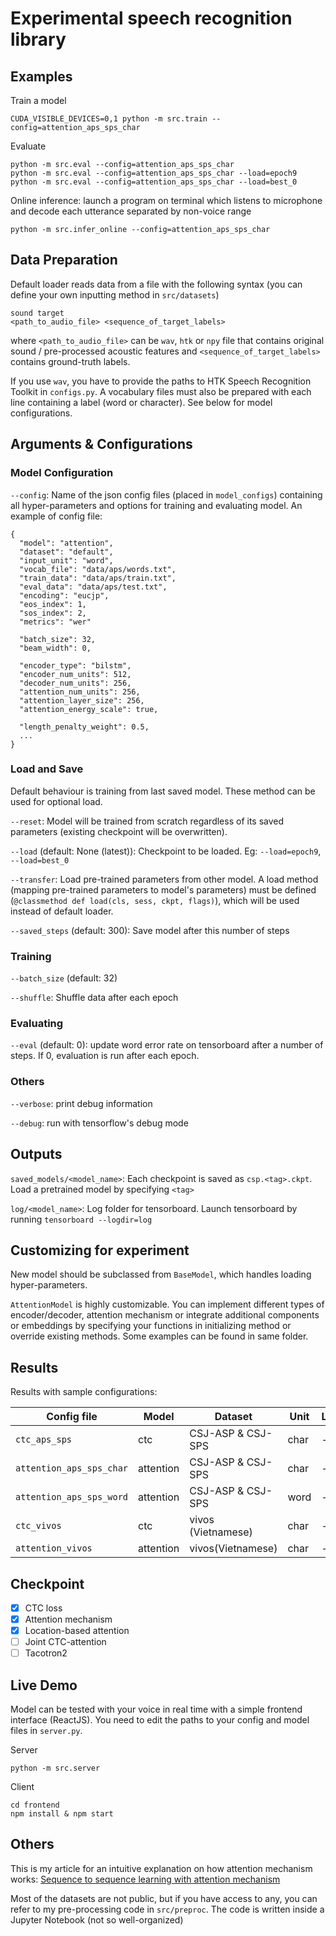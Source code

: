 # Experimental speech recognition library

## Examples

Train a model

```
CUDA_VISIBLE_DEVICES=0,1 python -m src.train --config=attention_aps_sps_char
```

Evaluate

```
python -m src.eval --config=attention_aps_sps_char
python -m src.eval --config=attention_aps_sps_char --load=epoch9
python -m src.eval --config=attention_aps_sps_char --load=best_0
```

Online inference: launch a program on terminal which listens to microphone and decode each utterance separated by non-voice range

```
python -m src.infer_online --config=attention_aps_sps_char
```

## Data Preparation

Default loader reads data from a file with the following syntax (you can define your own inputting method in `src/datasets`)

```
sound target
<path_to_audio_file> <sequence_of_target_labels>
```

where `<path_to_audio_file>` can be `wav`, `htk` or `npy` file that contains original sound / pre-processed acoustic features and `<sequence_of_target_labels>` contains ground-truth labels.

If you use `wav`, you have to provide the paths to HTK Speech Recognition Toolkit in `configs.py`. A vocabulary files must also be prepared with each line containing a label (word or character). See below for model configurations.

## Arguments & Configurations

### Model Configuration

`--config`: Name of the json config files (placed in `model_configs`) containing all hyper-parameters and options for training and evaluating model. An example of config file:

```
{
  "model": "attention",
  "dataset": "default",
  "input_unit": "word",
  "vocab_file": "data/aps/words.txt",
  "train_data": "data/aps/train.txt",
  "eval_data": "data/aps/test.txt",
  "encoding": "eucjp",
  "eos_index": 1,
  "sos_index": 2,
  "metrics": "wer"

  "batch_size": 32,
  "beam_width": 0,

  "encoder_type": "bilstm",
  "encoder_num_units": 512,
  "decoder_num_units": 256,
  "attention_num_units": 256,
  "attention_layer_size": 256,
  "attention_energy_scale": true,

  "length_penalty_weight": 0.5,
  ...
}
```

### Load and Save

Default behaviour is training from last saved model. These method can be used for optional load.

`--reset`: Model will be trained from scratch regardless of its saved parameters (existing checkpoint will be overwritten). 

`--load` (default: None (latest)): Checkpoint to be loaded. Eg: `--load=epoch9`, `--load=best_0`

`--transfer`: Load pre-trained parameters from other model. A load method (mapping pre-trained parameters to model's parameters) must be defined (`@classmethod def load(cls, sess, ckpt, flags)`), which will be used instead of default loader.

`--saved_steps` (default: 300): Save model after this number of steps

### Training

`--batch_size` (default: 32)

`--shuffle`: Shuffle data after each epoch

### Evaluating

`--eval` (default: 0): update word error rate on tensorboard after a number of steps. If 0, evaluation is run after each epoch.

### Others

`--verbose`: print debug information

`--debug`: run with tensorflow's debug mode

## Outputs

`saved_models/<model_name>`: Each checkpoint is saved as `csp.<tag>.ckpt`. Load a pretrained model by specifying `<tag>`

`log/<model_name>`: Log folder for tensorboard. Launch tensorboard by running `tensorboard --logdir=log`

## Customizing for experiment

New model should be subclassed from `BaseModel`, which handles loading hyper-parameters.

`AttentionModel` is highly customizable. You can implement different types of encoder/decoder, attention mechanism or integrate additional components or embeddings by specifying your functions in initializing method or override existing methods. Some examples can be found in same folder.

## Results

Results with sample configurations:

| Config file | Model | Dataset | Unit | LER |
|-------------|-------|---------|------|-----|
|`ctc_aps_sps`|ctc|CSJ-ASP & CSJ-SPS|char| - |
|`attention_aps_sps_char`|attention|CSJ-ASP & CSJ-SPS | char | - |
|`attention_aps_sps_word`|attention|CSJ-ASP & CSJ-SPS | word | - |
|`ctc_vivos`|ctc|vivos (Vietnamese) | char | - |
|`attention_vivos`|attention|vivos(Vietnamese)|char|-|

## Checkpoint

- [x] CTC loss
- [x] Attention mechanism
- [x] Location-based attention
- [ ] Joint CTC-attention
- [ ] Tacotron2

## Live Demo

Model can be tested with your voice in real time with a simple frontend interface (ReactJS). You need to edit the paths to your config and model files in `server.py`.

Server

```
python -m src.server
```

Client

```
cd frontend
npm install & npm start
```

## Others

This is my article for an intuitive explanation on how attention mechanism works: [Sequence to sequence learning with attention mechanism](https://medium.com/@viettrungdang/sequence-to-sequence-learning-with-attention-mechanism-a8964b5e301e)

Most of the datasets are not public, but if you have access to any, you can refer to my pre-processing code in `src/preproc`. The code is written inside a Jupyter Notebook (not so well-organized)